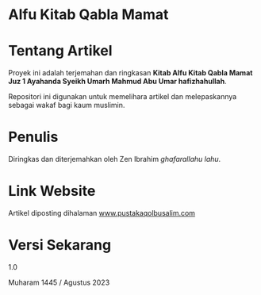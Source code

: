 # Alfu Kitab Qabla Mamat

# Tentang Artikel
Proyek ini adalah terjemahan dan ringkasan **Kitab Alfu Kitab Qabla Mamat Juz 1 Ayahanda Syeikh Umarh Mahmud Abu Umar hafizhahullah**.

Repositori ini digunakan untuk memelihara artikel dan melepaskannya sebagai wakaf bagi kaum muslimin.

# Penulis
Diringkas dan diterjemahkan oleh Zen Ibrahim _ghafarallahu lahu_.

# Link Website
Artikel diposting dihalaman www.pustakaqolbusalim.com 

# Versi Sekarang

1.0

Muharam 1445 / Agustus 2023
